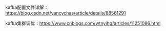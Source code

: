 kafka配置文件详解：https://blog.csdn.net/yancychas/article/details/88561291

kafka集群调优：https://www.cnblogs.com/wtnyihg/articles/11251096.html

